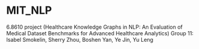 # MIT_NLP
6.8610 project (Healthcare Knowledge Graphs in NLP:
An Evaluation of Medical Dataset Benchmarks for Advanced Healthcare
Analytics)
Group 11: Isabel Smokelin, Sherry Zhou, Boshen Yan, Ye Jin, Yu Leng
